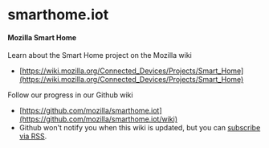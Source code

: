 # smarthome.iot

#### Mozilla Smart Home

Learn about the Smart Home project on the Mozilla wiki
* [https://wiki.mozilla.org/Connected_Devices/Projects/Smart_Home](https://wiki.mozilla.org/Connected_Devices/Projects/Smart_Home)

Follow our progress in our Github wiki
* [https://github.com/mozilla/smarthome.iot](https://github.com/mozilla/smarthome.iot/wiki)
* Github won't notify you when this wiki is updated, but you can [subscribe via RSS](https://github.com/mozilla/smarthome.iot/wiki.atom).
